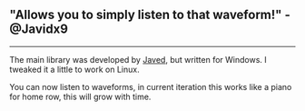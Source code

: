 ## "Allows you to simply listen to that waveform!" - @Javidx9
---
The main library was developed by [Javed](https://youtu.be/tgamhuQnOkM), but written for Windows. I tweaked it a little to work on Linux.

You can now listen to waveforms, in current iteration this works like a piano for home row, this will grow with time.
